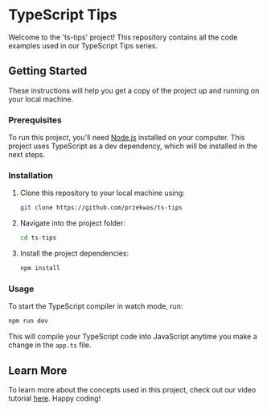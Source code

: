 # TypeScript Tips

Welcome to the 'ts-tips' project! This repository contains all the code examples used in our TypeScript Tips series.

## Getting Started

These instructions will help you get a copy of the project up and running on your local machine.

### Prerequisites

To run this project, you'll need [Node.js](https://nodejs.org/) installed on your computer. This project uses TypeScript as a dev dependency, which will be installed in the next steps.

### Installation

1. Clone this repository to your local machine using:

    ```sh
    git clone https://github.com/przekwas/ts-tips
    ```
   
2. Navigate into the project folder:

    ```sh
    cd ts-tips
    ```

3. Install the project dependencies:

    ```sh
    npm install
    ```

### Usage

To start the TypeScript compiler in watch mode, run:

```sh
npm run dev
```

This will compile your TypeScript code into JavaScript anytime you make a change in the `app.ts` file.

## Learn More

To learn more about the concepts used in this project, check out our video tutorial [here](https://youtu.be/6x_C1JZP668). Happy coding!